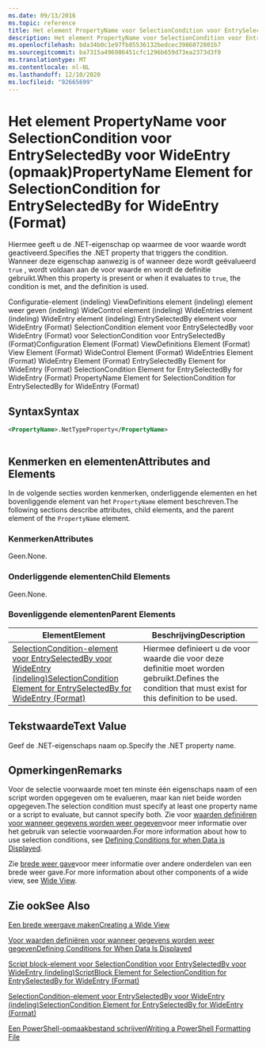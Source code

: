 ```yaml
---
ms.date: 09/13/2016
ms.topic: reference
title: Het element PropertyName voor SelectionCondition voor EntrySelectedBy voor WideEntry (opmaak)
description: Het element PropertyName voor SelectionCondition voor EntrySelectedBy voor WideEntry (opmaak)
ms.openlocfilehash: bda34b0c1e97fb85536132bedcec3986072801b7
ms.sourcegitcommit: ba7315a496986451cfc1296b659d73ea2373d3f0
ms.translationtype: MT
ms.contentlocale: nl-NL
ms.lasthandoff: 12/10/2020
ms.locfileid: "92665699"
---
```

# <a name="propertyname-element-for-selectioncondition-for-entryselectedby-for-wideentry-format"></a><span data-ttu-id="945dc-103">Het element PropertyName voor SelectionCondition voor EntrySelectedBy voor WideEntry (opmaak)</span><span class="sxs-lookup"><span data-stu-id="945dc-103">PropertyName Element for SelectionCondition for EntrySelectedBy for WideEntry (Format)</span></span>

<span data-ttu-id="945dc-104">Hiermee geeft u de .NET-eigenschap op waarmee de voor waarde wordt geactiveerd.</span><span class="sxs-lookup"><span data-stu-id="945dc-104">Specifies the .NET property that triggers the condition.</span></span> <span data-ttu-id="945dc-105">Wanneer deze eigenschap aanwezig is of wanneer deze wordt geëvalueerd `true` , wordt voldaan aan de voor waarde en wordt de definitie gebruikt.</span><span class="sxs-lookup"><span data-stu-id="945dc-105">When this property is present or when it evaluates to `true`, the condition is met, and the definition is used.</span></span>

<span data-ttu-id="945dc-106">Configuratie-element (indeling) ViewDefinitions element (indeling) element weer geven (indeling) WideControl element (indeling) WideEntries element (indeling) WideEntry element (indeling) EntrySelectedBy element voor WideEntry (Format) SelectionCondition element voor EntrySelectedBy voor WideEntry (Format) voor SelectionCondition voor EntrySelectedBy (Format)</span><span class="sxs-lookup"><span data-stu-id="945dc-106">Configuration Element (Format) ViewDefinitions Element (Format) View Element (Format) WideControl Element (Format) WideEntries Element (Format) WideEntry Element (Format) EntrySelectedBy Element for WideEntry (Format) SelectionCondition Element for EntrySelectedBy for WideEntry (Format) PropertyName Element for SelectionCondition for EntrySelectedBy for WideEntry (Format)</span></span>

## <a name="syntax"></a><span data-ttu-id="945dc-107">Syntax</span><span class="sxs-lookup"><span data-stu-id="945dc-107">Syntax</span></span>

```xml
<PropertyName>.NetTypeProperty</PropertyName>
```

```csharp

```

## <a name="attributes-and-elements"></a><span data-ttu-id="945dc-108">Kenmerken en elementen</span><span class="sxs-lookup"><span data-stu-id="945dc-108">Attributes and Elements</span></span>

<span data-ttu-id="945dc-109">In de volgende secties worden kenmerken, onderliggende elementen en het bovenliggende element van het `PropertyName` element beschreven.</span><span class="sxs-lookup"><span data-stu-id="945dc-109">The following sections describe attributes, child elements, and the parent element of the `PropertyName` element.</span></span>

### <a name="attributes"></a><span data-ttu-id="945dc-110">Kenmerken</span><span class="sxs-lookup"><span data-stu-id="945dc-110">Attributes</span></span>

<span data-ttu-id="945dc-111">Geen.</span><span class="sxs-lookup"><span data-stu-id="945dc-111">None.</span></span>

### <a name="child-elements"></a><span data-ttu-id="945dc-112">Onderliggende elementen</span><span class="sxs-lookup"><span data-stu-id="945dc-112">Child Elements</span></span>

<span data-ttu-id="945dc-113">Geen.</span><span class="sxs-lookup"><span data-stu-id="945dc-113">None.</span></span>

### <a name="parent-elements"></a><span data-ttu-id="945dc-114">Bovenliggende elementen</span><span class="sxs-lookup"><span data-stu-id="945dc-114">Parent Elements</span></span>

|<span data-ttu-id="945dc-115">Element</span><span class="sxs-lookup"><span data-stu-id="945dc-115">Element</span></span>|<span data-ttu-id="945dc-116">Beschrijving</span><span class="sxs-lookup"><span data-stu-id="945dc-116">Description</span></span>|
|-------------|-----------------|
|[<span data-ttu-id="945dc-117">SelectionCondition-element voor EntrySelectedBy voor WideEntry (indeling)</span><span class="sxs-lookup"><span data-stu-id="945dc-117">SelectionCondition Element for EntrySelectedBy for WideEntry (Format)</span></span>](./selectioncondition-element-for-entryselectedby-for-widecontrol-format.md)|<span data-ttu-id="945dc-118">Hiermee definieert u de voor waarde die voor deze definitie moet worden gebruikt.</span><span class="sxs-lookup"><span data-stu-id="945dc-118">Defines the condition that must exist for this definition to be used.</span></span>|

## <a name="text-value"></a><span data-ttu-id="945dc-119">Tekstwaarde</span><span class="sxs-lookup"><span data-stu-id="945dc-119">Text Value</span></span>

<span data-ttu-id="945dc-120">Geef de .NET-eigenschaps naam op.</span><span class="sxs-lookup"><span data-stu-id="945dc-120">Specify the .NET property name.</span></span>

## <a name="remarks"></a><span data-ttu-id="945dc-121">Opmerkingen</span><span class="sxs-lookup"><span data-stu-id="945dc-121">Remarks</span></span>

<span data-ttu-id="945dc-122">Voor de selectie voorwaarde moet ten minste één eigenschaps naam of een script worden opgegeven om te evalueren, maar kan niet beide worden opgegeven.</span><span class="sxs-lookup"><span data-stu-id="945dc-122">The selection condition must specify at least one property name or a script to evaluate, but cannot specify both.</span></span> <span data-ttu-id="945dc-123">Zie voor [waarden definiëren voor wanneer gegevens worden weer gegeven](./defining-conditions-for-displaying-data.md)voor meer informatie over het gebruik van selectie voorwaarden.</span><span class="sxs-lookup"><span data-stu-id="945dc-123">For more information about how to use selection conditions, see [Defining Conditions for when Data is Displayed](./defining-conditions-for-displaying-data.md).</span></span>

<span data-ttu-id="945dc-124">Zie [brede weer gave](./creating-a-wide-view.md)voor meer informatie over andere onderdelen van een brede weer gave.</span><span class="sxs-lookup"><span data-stu-id="945dc-124">For more information about other components of a wide view, see [Wide View](./creating-a-wide-view.md).</span></span>

## <a name="see-also"></a><span data-ttu-id="945dc-125">Zie ook</span><span class="sxs-lookup"><span data-stu-id="945dc-125">See Also</span></span>

[<span data-ttu-id="945dc-126">Een brede weergave maken</span><span class="sxs-lookup"><span data-stu-id="945dc-126">Creating a Wide View</span></span>](./creating-a-wide-view.md)

[<span data-ttu-id="945dc-127">Voor waarden definiëren voor wanneer gegevens worden weer gegeven</span><span class="sxs-lookup"><span data-stu-id="945dc-127">Defining Conditions for When Data Is Displayed</span></span>](./defining-conditions-for-displaying-data.md)

[<span data-ttu-id="945dc-128">Script block-element voor SelectionCondition voor EntrySelectedBy voor WideEntry (indeling)</span><span class="sxs-lookup"><span data-stu-id="945dc-128">ScriptBlock Element for SelectionCondition for EntrySelectedBy for WideEntry (Format)</span></span>](./scriptblock-element-for-selectioncondition-for-entryselectedby-for-widecontrol-format.md)

[<span data-ttu-id="945dc-129">SelectionCondition-element voor EntrySelectedBy voor WideEntry (indeling)</span><span class="sxs-lookup"><span data-stu-id="945dc-129">SelectionCondition Element for EntrySelectedBy for WideEntry (Format)</span></span>](./selectioncondition-element-for-entryselectedby-for-widecontrol-format.md)

[<span data-ttu-id="945dc-130">Een PowerShell-opmaakbestand schrijven</span><span class="sxs-lookup"><span data-stu-id="945dc-130">Writing a PowerShell Formatting File</span></span>](./writing-a-powershell-formatting-file.md)
